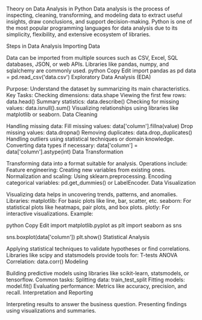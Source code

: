 Theory on Data Analysis in Python
Data analysis is the process of inspecting, cleaning, transforming, and modeling data to extract useful insights, draw conclusions, and support decision-making. Python is one of the most popular programming languages for data analysis due to its simplicity, flexibility, and extensive ecosystem of libraries.

Steps in Data Analysis
Importing Data

Data can be imported from multiple sources such as CSV, Excel, SQL databases, JSON, or web APIs.
Libraries like pandas, numpy, and sqlalchemy are commonly used.
python
Copy
Edit
import pandas as pd
data = pd.read_csv('data.csv')
Exploratory Data Analysis (EDA)

Purpose: Understand the dataset by summarizing its main characteristics.
Key Tasks:
Checking dimensions: data.shape
Viewing the first few rows: data.head()
Summary statistics: data.describe()
Checking for missing values: data.isnull().sum()
Visualizing relationships using libraries like matplotlib or seaborn.
Data Cleaning

Handling missing data:
Fill missing values: data['column'].fillna(value)
Drop missing values: data.dropna()
Removing duplicates: data.drop_duplicates()
Handling outliers using statistical techniques or domain knowledge.
Converting data types if necessary: data['column'] = data['column'].astype(int)
Data Transformation

Transforming data into a format suitable for analysis.
Operations include:
Feature engineering: Creating new variables from existing ones.
Normalization and scaling: Using sklearn.preprocessing.
Encoding categorical variables: pd.get_dummies() or LabelEncoder.
Data Visualization

Visualizing data helps in uncovering trends, patterns, and anomalies.
Libraries:
matplotlib: For basic plots like line, bar, scatter, etc.
seaborn: For statistical plots like heatmaps, pair plots, and box plots.
plotly: For interactive visualizations.
Example:

python
Copy
Edit
import matplotlib.pyplot as plt
import seaborn as sns

sns.boxplot(data['column'])
plt.show()
Statistical Analysis

Applying statistical techniques to validate hypotheses or find correlations.
Libraries like scipy and statsmodels provide tools for:
T-tests
ANOVA
Correlation: data.corr()
Modeling

Building predictive models using libraries like scikit-learn, statsmodels, or tensorflow.
Common tasks:
Splitting data: train_test_split
Fitting models: model.fit()
Evaluating performance: Metrics like accuracy, precision, and recall.
Interpretation and Reporting

Interpreting results to answer the business question.
Presenting findings using visualizations and summaries.
